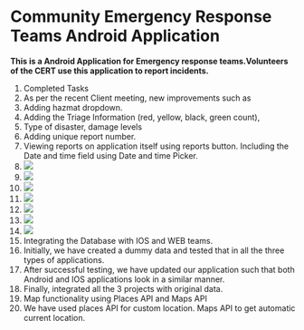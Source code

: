 # Community Emergency Response Teams Android Application
**This is a Android Application for Emergency response teams.Volunteers of the CERT use this application to report incidents.**
1. Completed Tasks
2.  As per the recent Client meeting, new improvements such as 
3.  Adding hazmat dropdown.
4.  Adding the Triage Information (red, yellow, black, green count),
5.  Type of disaster, damage levels
6.  Adding unique report number.
7.  Viewing reports on application itself using reports button. Including the Date and time field using Date and time Picker.
8.   ![](https://github.com/NVGSSAI/CERTAndroidApp/blob/main/Images/Screenshot_2022-04-15-20-32-08.png|width="25"|height="25")
9.   ![](https://github.com/NVGSSAI/CERTAndroidApp/blob/main/Images/Screenshot_2022-04-15-20-33-53.png)
10.  ![](https://github.com/NVGSSAI/CERTAndroidApp/blob/main/Images/Screenshot_2022-04-15-20-34-04.png)
11.  ![](https://github.com/NVGSSAI/CERTAndroidApp/blob/main/Images/Screenshot_2022-04-15-20-34-09.png)
12.  ![](https://github.com/NVGSSAI/CERTAndroidApp/blob/main/Images/Screenshot_2022-04-15-20-34-25.png)
13.  ![](https://github.com/NVGSSAI/CERTAndroidApp/blob/main/Images/Screenshot_2022-04-15-20-34-49.png)
14.  ![](https://github.com/NVGSSAI/CERTAndroidApp/blob/main/Images/Screenshot_2022-04-15-20-35-09.png)
15. Integrating the Database with IOS and WEB teams.
16. Initially, we have created a dummy data and tested that in all the three types of applications.
17. After successful testing, we have updated our application such that both Android and IOS applications look in a similar manner.
18. Finally, integrated all the 3 projects with original data.
19. Map functionality using Places API and Maps API
20. We have used places API for custom location.  Maps API to get automatic current location.

